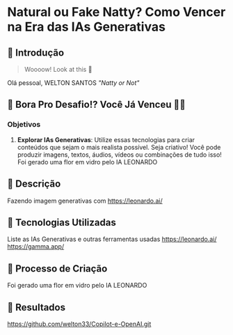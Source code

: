 # Natural ou Fake Natty? Como Vencer na Era das IAs Generativas

## 🚀 Introdução

> Woooow! Look at this 👀

Olá pessoal, WELTON SANTOS _"Natty or Not"_ 

## 🎯 Bora Pro Desafio!? Você Já Venceu 💪🤓

### Objetivos

1. **Explorar IAs Generativas**: Utilize essas tecnologias para criar conteúdos que sejam o mais realista possível. Seja criativo! Você pode produzir imagens, textos, áudios, vídeos ou combinações de tudo isso!
Foi gerado uma flor em vidro pelo IA LEONARDO



























## 📒 Descrição
Fazendo imagem generativas com https://leonardo.ai/

## 🤖 Tecnologias Utilizadas
Liste as IAs Generativas e outras ferramentas usadas
https://leonardo.ai/
https://gamma.app/

## 🧐 Processo de Criação
Foi gerado uma flor em vidro pelo IA LEONARDO

## 🚀 Resultados
https://github.com/welton33/Copilot-e-OpenAI.git


